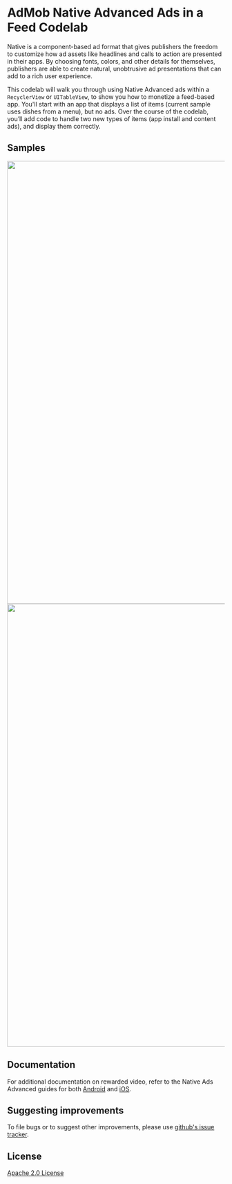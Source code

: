 AdMob Native Advanced Ads in a Feed Codelab
============================================
Native is a component-based ad format that gives publishers the freedom
to customize how ad assets like headlines and calls to action are
presented in their apps. By choosing fonts, colors, and other details
for themselves, publishers are able to create natural, unobtrusive ad
presentations that can add to a rich user experience.

This codelab will walk you through using Native Advanced ads within a
`RecyclerView` or `UITableView`, to show you how to monetize a feed-based
app. You'll start with an app that displays a list of items (current sample
uses dishes from a menu), but no ads. Over the course of the codelab, you’ll
add code to handle two new types of items (app install and content ads),
and display them correctly.

Samples
--------------
<img src="https://github.com/pixelboxx/google-sample-kotlin-nativeadvancedrecyclerviewexample/blob/master/screen/demo2.jpg" width="1024">

<img src="https://github.com/pixelboxx/google-sample-kotlin-nativeadvancedrecyclerviewexample/blob/master/screen/demo1.jpg" width="1024">

Documentation
--------------
For additional documentation on rewarded video, refer to the Native Ads Advanced 
guides for both [Android](//firebase.google.com/docs/admob/android/native-advanced)
and [iOS](//firebase.google.com/docs/admob/ios/native-advanced).

Suggesting improvements
------------------------
To file bugs or to suggest other improvements,
please use [github's issue tracker](//github.com/googlecodelabs/admob-native-advanced-feed/issues).

License
-------
[Apache 2.0 License](http://www.apache.org/licenses/LICENSE-2.0.html)
